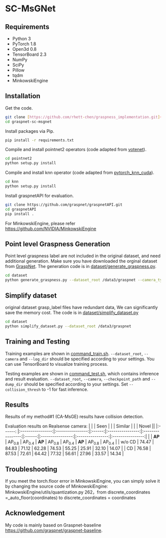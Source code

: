 # SC-MsGNet


## Requirements
- Python 3
- PyTorch 1.8
- Open3d 0.8
- TensorBoard 2.3
- NumPy
- SciPy
- Pillow
- tqdm
- MinkowskiEngine

## Installation
Get the code.
```bash
git clone [https://github.com/rhett-chen/graspness_implementation.git](https://github.com/Kezuoxun/SC-MsGNet.git)
cd graspnet-sc-msgnet
```
Install packages via Pip.
```bash
pip install -r requirements.txt
```
Compile and install pointnet2 operators (code adapted from [votenet](https://github.com/facebookresearch/votenet)).
```bash
cd pointnet2
python setup.py install
```
Compile and install knn operator (code adapted from [pytorch_knn_cuda](https://github.com/chrischoy/pytorch_knn_cuda)).
```bash
cd knn
python setup.py install
```
Install graspnetAPI for evaluation.
```bash
git clone https://github.com/graspnet/graspnetAPI.git
cd graspnetAPI
pip install .
```
For MinkowskiEngine, please refer https://github.com/NVIDIA/MinkowskiEngine
## Point level Graspness Generation
Point level graspness label are not included in the original dataset, and need additional generation. Make sure you have downloaded the orginal dataset from [GraspNet](https://graspnet.net/). The generation code is in [dataset/generate_graspness.py](dataset/generate_graspness.py).
```bash
cd dataset
python generate_graspness.py --dataset_root /data3/graspnet --camera_type kinect
```

## Simplify dataset
original dataset grasp_label files have redundant data,  We can significantly save the memory cost. The code is in [dataset/simplify_dataset.py](dataset/simplify_dataset.py)
```bash
cd dataset
python simplify_dataset.py --dataset_root /data3/graspnet
```

## Training and Testing
Training examples are shown in [command_train.sh](command_train.sh). `--dataset_root`, `--camera` and `--log_dir` should be specified according to your settings. You can use TensorBoard to visualize training process.

Testing examples are shown in [command_test.sh](command_test.sh), which contains inference and result evaluation. `--dataset_root`, `--camera`, `--checkpoint_path` and `--dump_dir` should be specified according to your settings. Set `--collision_thresh` to -1 for fast inference.

## Results
Results  of my method#1 (CA-MsGE) results have collision detection.

Evaluation results on Realsense camera:
|         |              |         Seen         |        |           |        Similar          |        |            |         Novel          ||
|:------: |:----------------:|:----------------:|:------:|:----------------:|:----------------:|:------:|:----------------:|:----------------:|:----------------:|
|         | __AP__ | AP<sub>0.8</sub> | AP<sub>0.4</sub> | __AP__ | AP<sub>0.8</sub> | AP<sub>0.4</sub> | __AP__ | AP<sub>0.8</sub> | AP<sub>0.4</sub> |
| w/o CD  | 74.47  | 84.83            | 71.12           | 62.28  | 74.53            | 55.25            | 25.91  | 32.10            | 14.07             |
|     CD  | 76.58  | 87.53            | 72.61            | 64.42  | 77.32            | 56.61            | 27.96  | 33.57            | 14.34             |


## Troubleshooting
If you meet the torch.floor error in MinkowskiEngine, you can simply solve it by changing the source code of MinkowskiEngine: 
MinkowskiEngine/utils/quantization.py 262，from discrete_coordinates =_auto_floor(coordinates) to discrete_coordinates = coordinates
## Acknowledgement
My code is mainly based on Graspnet-baseline  https://github.com/graspnet/graspnet-baseline.

